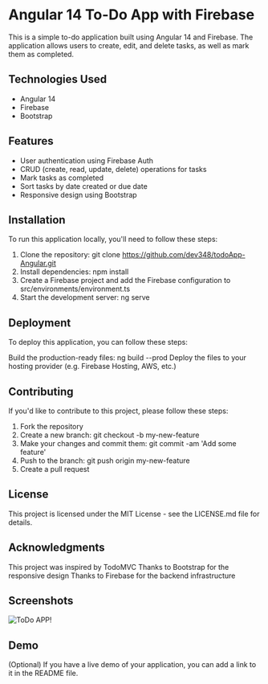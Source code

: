 # Angular 14 To-Do App with Firebase
This is a simple to-do application built using Angular 14 and Firebase. The application allows users to create, edit, and delete tasks, as well as mark them as completed.

## Technologies Used
- Angular 14
- Firebase
- Bootstrap
## Features
- User authentication using Firebase Auth
- CRUD (create, read, update, delete) operations for tasks
- Mark tasks as completed
- Sort tasks by date created or due date
- Responsive design using Bootstrap
## Installation
To run this application locally, you'll need to follow these steps:

1. Clone the repository: git clone https://github.com/dev348/todoApp-Angular.git
2. Install dependencies: npm install
3. Create a Firebase project and add the Firebase configuration to src/environments/environment.ts
4. Start the development server: ng serve
## Deployment
To deploy this application, you can follow these steps:

Build the production-ready files: ng build --prod
Deploy the files to your hosting provider (e.g. Firebase Hosting, AWS, etc.)
## Contributing
If you'd like to contribute to this project, please follow these steps:

1. Fork the repository
2. Create a new branch: git checkout -b my-new-feature
3. Make your changes and commit them: git commit -am 'Add some feature'
4. Push to the branch: git push origin my-new-feature
5. Create a pull request
## License
This project is licensed under the MIT License - see the LICENSE.md file for details.

## Acknowledgments
This project was inspired by TodoMVC
Thanks to Bootstrap for the responsive design
Thanks to Firebase for the backend infrastructure
## Screenshots

![ToDo APP!](assets/images/view.png "ToDo App ")

## Demo
(Optional) If you have a live demo of your application, you can add a link to it in the README file.
